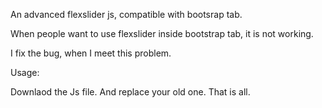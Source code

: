 An advanced flexslider js, compatible with bootsrap tab.

When people want to use flexslider inside bootstrap tab, it is not working.

I fix the bug, when I meet this problem.

Usage:

Downlaod the Js file. And replace your old one. That is all.
